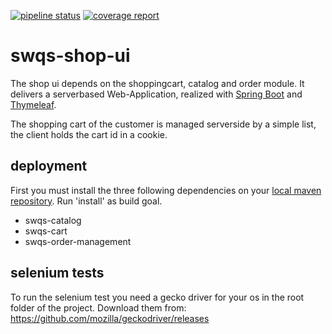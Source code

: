 [![pipeline status](https://gitlab.in.htwg-konstanz.de/mibay/swqs-shop-ui/badges/master/pipeline.svg)](https://gitlab.in.htwg-konstanz.de/mibay/swqs-shop-ui/commits/master)
[![coverage report](https://gitlab.in.htwg-konstanz.de/mibay/swqs-shop-ui/badges/master/coverage.svg)](https://gitlab.in.htwg-konstanz.de/mibay/swqs-shop-ui/commits/master)

# swqs-shop-ui
The shop ui depends on the shoppingcart, catalog and order module. 
It delivers a serverbased Web-Application, realized with [Spring Boot](https://projects.spring.io/spring-boot/) 
and [Thymeleaf](https://www.thymeleaf.org/).

The shopping cart of the customer is managed serverside by a simple list, 
the client holds the cart id in a cookie.

## deployment

First you must install the three following dependencies on your [local maven repository](http://www.baeldung.com/maven-local-repository). Run 'install' as build goal. 
* swqs-catalog
* swqs-cart
* swqs-order-management

## selenium tests
To run the selenium test you need a gecko driver for your os in the root folder of the project. Download them from: https://github.com/mozilla/geckodriver/releases

